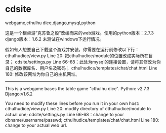 cdsite
======

webgame,cthulhu dice,django,mysql,python

这是一个根桌游“克苏鲁之骰”改编而来的web游戏。使用的python版本：2.7.3 django版本：1.6.2
未测试在windows下运行情况。

假如有人想要自己下载这个游戏并安装，你需要在运行前修改以下行：
cthulhudice/view.py Line 20: 把cthulhudice/module的位置改成实际所在目录；
cdsite/settings.py Line 66-68：此处为mysql的连接设置，请将其修改为你自己的数据库名、用户名及密码；
cthulhudice/templates/chat/chat.html Line 180: 修改该网址为你自己的主机网址。

------------------------------------------------------
This is a webgame bases the table game "cthulhu dice". Python: v2.7.3 Django:v1.6.2

You need to modify these lines before you run it in your own host:
cthulhudice/view.py Line 20: modify directory of cthulhudice/module to actual one;
cdsite/settings.py Line 66-68：change to your dbname/username/passwd;
cthulhudice/templates/chat/chat.html Line 180: change to your actual web url.
